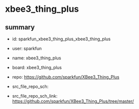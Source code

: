 # xbee3_thing_plus
 
## summary 
* id: sparkfun_xbee3_thing_plus_xbee3_thing_plus
* user: sparkfun
* name: xbee3_thing_plus
* board: xbee3_thing_plus
* repo: https://github.com/sparkfun/XBee3_Thing_Plus



* src_file_repo_sch: 
* src_file_repo_sch_link: https://github.com/sparkfun/XBee3_Thing_Plus/tree/master/






